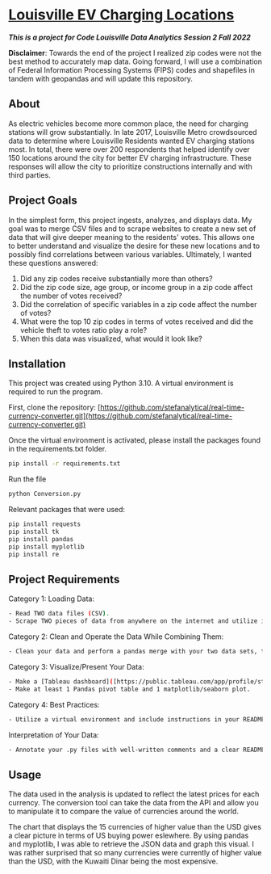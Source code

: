 # [Louisville EV Charging Locations](https://github.com/stefanalytical/louisville_ev_locations.git)
_**This is a project for Code Louisville Data Analytics Session 2 Fall 2022**_

**Disclaimer**: Towards the end of the project I realized zip codes were not the best method to accurately map data. Going forward, I will use a combination of Federal Information Processing Systems (FIPS) codes and shapefiles in tandem with geopandas and will update this repository.

## About

As electric vehicles become more common place, the need for charging stations will grow substantially. In late 2017, Louisville Metro crowdsourced data to determine where Louisville Residents wanted EV charging stations most. In total, there were over 200 respondents that helped identify over 150 locations around the city for better EV charging infrastructure. These responses will allow the city to prioritize constructions internally and with third parties.

## Project Goals

In the simplest form, this project ingests, analyzes, and displays data. My goal was to merge CSV files and to scrape websites to create a new set of data that will give deeper meaning to the residents' votes. This allows one to better understand and visualize the desire for these new locations and to possibly find correlations between various variables. Ultimately, I wanted these questions answered:

1. Did any zip codes receive substantially more than others?
2. Did the zip code size, age group, or income group in a zip code affect the number of votes received?
3. Did the correlation of specific variables in a zip code affect the number of votes?
4. What were the top 10 zip codes in terms of votes received and did the vehicle theft to votes ratio play a role?
5. When this data was visualized, what would it look like?

## Installation

This project was created using Python 3.10. A virtual environment is required to run the program.

First, clone the repository: [https://github.com/stefanalytical/real-time-currency-converter.git](https://github.com/stefanalytical/real-time-currency-converter.git)

Once the virtual environment is activated, please install the packages found in the requirements.txt folder.

```bash
pip install -r requirements.txt
```
Run the file
```bash
python Conversion.py
```

Relevant packages that were used:
```bash
pip install requests
pip install tk
pip install pandas
pip install myplotlib
pip install re
```
## Project Requirements

Category 1: Loading Data:
```bash
- Read TWO data files (CSV).
- Scrape TWO pieces of data from anywhere on the internet and utilize it in your project.	
```

Category 2: Clean and Operate the Data While Combining Them:
```bash
- Clean your data and perform a pandas merge with your two data sets, then calculate some new values based on the new data set.
```

Category 3: Visualize/Present Your Data:
```bash
- Make a [Tableau dashboard]([https://public.tableau.com/app/profile/stefan.vuleta/viz/LouisvilleEVs/Story1](https://public.tableau.com/views/LouisvilleEVs/Story1?:language=en-US&publish=yes&:display_count=n&:origin=viz_share_link)) to display your data.
- Make at least 1 Pandas pivot table and 1 matplotlib/seaborn plot.
```

Category 4: Best Practices:
```bash
- Utilize a virtual environment and include instructions in your README on how the user should set one up.
```

Interpretation of Your Data:
```bash
- Annotate your .py files with well-written comments and a clear README.md
```

## Usage

The data used in the analysis is updated to reflect the latest prices for each currency. The conversion tool can take the data from the API and allow you to manipulate it to compare the value of currencies around the world.

The chart that displays the 15 currencies of higher value than the USD gives a clear picture in terms of US buying power eslewhere. By using pandas and myplotlib, I was able to retrieve the JSON data and graph this visual. I was rather surprised that so many currencies were currently of higher value than the USD, with the Kuwaiti Dinar being the most expensive.
